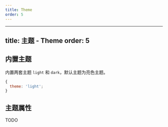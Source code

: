 ```yaml
---
title: Theme
order: 5
---
```


---
title: 主题 - Theme
order: 5
---

## 内置主题

内置两套主题 `light` 和 `dark`，默认主题为亮色主题。

```js
{
  theme: 'light';
}
```

## 主题属性

TODO
